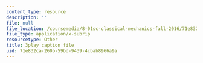 ```yaml
---
content_type: resource
description: ''
file: null
file_location: /coursemedia/8-01sc-classical-mechanics-fall-2016/71e832ca260b59bd94394cbab8966a9a_VZm6mxu2xlk.vtt
file_type: application/x-subrip
resourcetype: Other
title: 3play caption file
uid: 71e832ca-260b-59bd-9439-4cbab8966a9a
---
```

